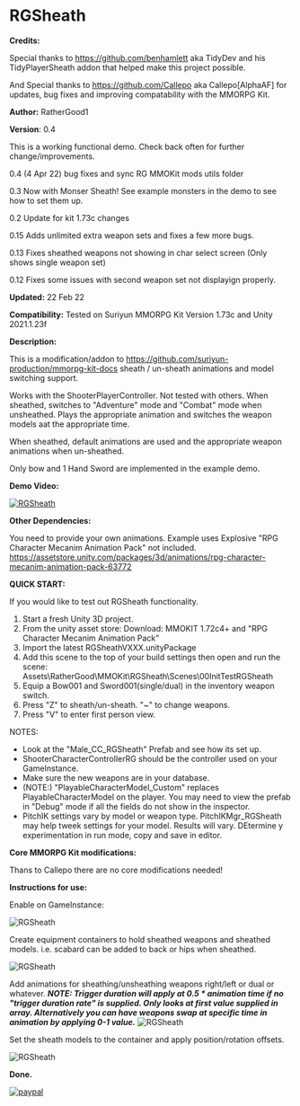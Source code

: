 # RGSheath

**Credits:** 

Special thanks to https://github.com/benhamlett aka TidyDev and his TidyPlayerSheath addon that helped make this project possible.

And Special thanks to https://github.com/Callepo aka Callepo[AlphaAF] for updates, bug fixes and improving compatability with the MMORPG Kit.

**Author:** RatherGood1

**Version**: 0.4

This is a working functional demo. Check back often for further change/improvements.

0.4 (4 Apr 22) bug fixes and sync RG MMOKit mods utils folder

0.3 Now with Monser Sheath! See example monsters in the demo to see how to set them up.

0.2 Update for kit 1.73c changes

0.15 Adds unlimited extra weapon sets and fixes a few more bugs.

0.13 Fixes sheathed weapons not showing in char select screen (Only shows single weapon set)

0.12 Fixes some issues with second weapon set not displayign properly.


**Updated:** 22 Feb 22


**Compatibility:** Tested on Suriyun MMORPG Kit Version 1.73c and Unity 2021.1.23f

**Description:** 

This is a modification/addon to https://github.com/suriyun-production/mmorpg-kit-docs sheath / un-sheath animations and model switching support.

Works with the ShooterPlayerController. Not tested with others. When sheathed, switches to "Adventure" mode and "Combat" mode when unsheathed. Plays the appropriate animation and switches the weapon models aat the appropriate time.

When sheathed, default animations are used and the appropriate weapon animations when un-sheathed.

Only bow and 1 Hand Sword are implemented in the example demo.

**Demo Video:**

[![RGSheath](media/RGSheathPic.png)](https://youtu.be/fDB8a7mWdaU)

**Other Dependencies:**

You need to provide your own animations. Example uses Explosive "RPG Character Mecanim Animation Pack" not included.  https://assetstore.unity.com/packages/3d/animations/rpg-character-mecanim-animation-pack-63772

**QUICK START:**

If you would like to test out RGSheath functionality. 

1. Start a fresh Unity 3D project.
2. From the unity asset store:     Download: MMOKIT 1.72c4+ and "RPG Character Mecanim Animation Pack"
3. Import the latest RGSheathVXXX.unityPackage
4. Add this scene to the top of your build settings then open and run the scene: Assets\RatherGood\MMOKit\RGSheath\Scenes\00InitTestRGSheath
5. Equip a Bow001 and Sword001(single/dual) in the inventory weapon switch.
6. Press "Z" to sheath/un-sheath. "~" to change weapons.
7. Press "V" to enter first person view.


NOTES:

* Look at the "Male_CC_RGSheath" Prefab and see how its set up.
* ShooterCharacterControllerRG should be the controller used on your GameInstance.
* Make sure the new weapons are in your database.
* (NOTE:) "PlayableCharacterModel_Custom" replaces PlayableCharacterModel on the player. You may need to view the prefab in "Debug" mode if all the fields do not show in the inspector.
* PitchIK settings vary by model or weapon type. PitchIKMgr_RGSheath may help tweek settings for your model. Results will vary. DEtermine y experimentation in run mode, copy and save in editor.


**Core MMORPG Kit modifications:**

Thans to Callepo there are no core modifications needed!

**Instructions for use:**

Enable on GameInstance:

![RGSheath](media/GameInstanceRGSheath.png)

Create equipment containers to hold sheathed weapons and sheathed models. i.e. scabard can be added to back or hips when sheathed.

![RGSheath](media/PCMEquipmetcontainers.png)

Add animations for sheathing/unsheathing weapons right/left or dual or whatever. ***NOTE: Trigger duration will apply at 0.5 * animation time if no "trigger duration rate" is supplied. Only looks at first value supplied in array. Alternatively you can have weapons swap at specific time in animation by applying 0-1 value.***
![RGSheath](media/PCMWeaponAnimations.png)

Set the sheath models to the container and apply position/rotation offsets. 

![RGSheath](media/PCBBoo1_Item_RGSHEITHInfo.png)


**Done.**


[![paypal](https://www.paypalobjects.com/en_US/i/btn/btn_donateCC_LG.gif)](https://www.paypal.com/cgi-bin/webscr?cmd=_s-xclick&hosted_button_id=L7RYB7NRR78L6)